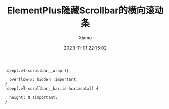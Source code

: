 ﻿---
layout: post
title: ElementPlus隐藏Scrollbar的横向滚动条
date: 2023-11-01 22:15:02
author: 'Xiamu'
cover: /gallery/defaultCover5.png
thumbnail: /gallery/defaultThumbnail5.png
tags:
- vue.js
- 前端
- javascript
categories:
-
  - Front-End
  - Vue

---
```prism language-css
:deep(.el-scrollbar__wrap ){
   
  overflow-x: hidden !important;
}
:deep(.el-scrollbar__bar.is-horizontal) {
   
  height: 0 !important;
}
```


